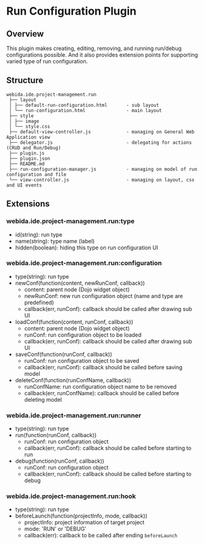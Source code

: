 # Run Configuration Plugin

## Overview

This plugin makes creating, editing, removing, and running run/debug configurations possible.
And it also provides extension points for supporting varied type of run configuration.

## Structure

```
webida.ide.project-management.run
 ├── layout
 │ ├── default-run-configuration.html       - sub layout
 │ └── run-configuration.html               - main layout
 ├── style
 │ ├── image
 │ └── style.css
 ├── default-view-controller.js             - managing on General Web Application view
 ├── delegator.js                           - delegating for actions (CRUD and Run/Debug)
 ├── plugin.js
 ├── plugin.json
 ├── README.md
 ├── run-configuration-manager.js           - managing on model of run configuration and file
 └── view-controller.js                     - managing on layout, css and UI events
```

## Extensions

### webida.ide.project-management.run:type

- id(string): run type
- name(string): type name (label)
- hidden(boolean): hiding this type on run configuration UI

### webida.ide.project-management.run:configuration

- type(string): run type
- newConf(function(content, newRunConf, callback))
    - content: parent node (Dojo widget object)
    - newRunConf: new run configuration object (name and type are predefined)
    - callback(err, runConf): callback should be called after drawing sub UI
- loadConf(function(content, runConf, callback))
    - content: parent node (Dojo widget object)
    - runConf: run configuration object to be loaded
    - callback(err, runConf): callback should be called after drawing sub UI
- saveConf(function(runConf, callback))
    - runConf: run configuration object to be saved
    - callback(err, runConf): callback should be called before saving model
- deleteConf(function(runConfName, callback))
    - runConfName: run configuration object name to be removed
    - callback(err, runConfName): callback should be called before deleting model

### webida.ide.project-management.run:runner

- type(string): run type
- run(function(runConf, callback))
    - runConf: run configuration object
    - callback(err, runConf): callback should be called before starting to run
- debug(function(runConf, callback))
    - runConf: run configuration object
    - callback(err, runConf): callback should be called before starting to debug

### webida.ide.project-management.run:hook

- type(string): run type
- beforeLaunch(function(projectInfo, mode, callback))
    - projectInfo: project information of target project
    - mode: 'RUN' or 'DEBUG'
    - callback(err): callback to be called after ending `beforeLaunch`
